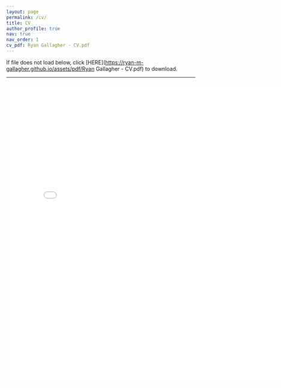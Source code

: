 ```yaml
---
layout: page
permalink: /cv/
title: CV
author_profile: true
nav: true
nav_order: 1
cv_pdf: Ryan Gallagher - CV.pdf
---
```


If file does not load below, click [HERE](https://ryan-m-gallagher.github.io/assets/pdf/Ryan Gallagher - CV.pdf) to download.
<h><hr>
<embed src="{{ site.baseurl }}/assets/pdf/Ryan Gallagher - CV.pdf" width="800" height="800" type='application/pdf'>
